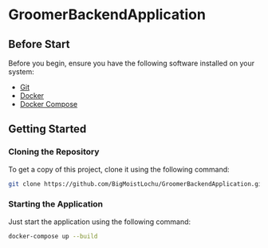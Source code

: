 # GroomerBackendApplication

## Before Start

Before you begin, ensure you have the following software installed on your system:

- [Git](https://git-scm.com/)
- [Docker](https://www.docker.com/get-started)
- [Docker Compose](https://docs.docker.com/compose/install/)

## Getting Started

### Cloning the Repository

To get a copy of this project, clone it using the following command:
```sh
git clone https://github.com/BigMoistLochu/GroomerBackendApplication.git
```

### Starting the Application
Just start the application using the following command:
```sh
docker-compose up --build
```



